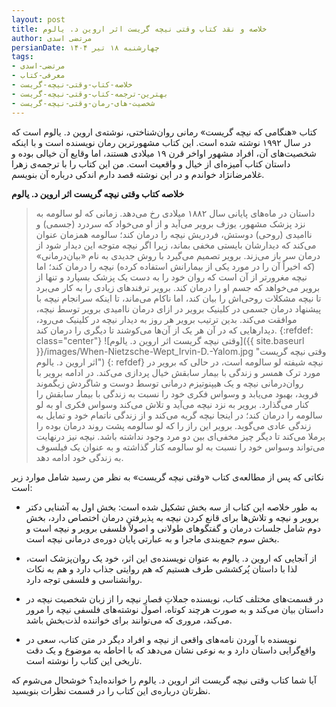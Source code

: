 ```yaml
---
layout: post
title: خلاصه و نقد کتاب وقتی نیچه گریست اثر اروین د. یالوم 
author: مرتضی اسدی
persianDate: چهارشنبه ۱۸ تیر ۱۴۰۴
tags:
- مرتضی-اسدی
- معرفی-کتاب
- خلاصه-کتاب-وقتی-نیچه-گریست
- بهترین-ترجمه-کتاب-وقتی-نیچه-گریست
- شخصیت-های-رمان-وقتی-نیچه-گریست
---
```


کتاب «هنگامی که نیچه گریست» رمانی روان‌شناختی، نوشته‌ی اروین د. یالوم است که در سال ۱۹۹۲ نوشته شده است. این کتاب مشهورترین رمان نویسنده است و با اینکه شخصیت‌های آن، افراد مشهور اواخر قرن ۱۹ میلادی هستند، اما وقایع آن خیالی بوده و داستان کتاب آمیزه‌ای از خیال و واقعیت است. من این کتاب را با ترجمه‌ی زهرا غلامرضانژاد خواندم و در این نوشته قصد دارم اندکی درباره آن بنویسم.



**خلاصه کتاب وقتی نیچه گریست اثر اروین د. یالوم**

> داستان در ماه‌های پایانی سال ۱۸۸۲ میلادی رخ می‌دهد. زمانی که لو سالومه به نزد پزشک مشهور، یوزف برویر می‌آید و از او می‌خواد که سردرد (جسمی) و ناامیدی (روحی) دوستش، فردریش نیچه را درمان کند؛ سالومه همزمان عنوان می‌کند که دیدارشان بایستی مخفی بماند، زیرا اگر نیچه متوجه این دیدار شود از درمان سر باز می‌زند. برویر تصمیم می‌گیرد با روش جدیدی به نام «بیان‌درمانی» (که اخیراً آن را در مورد یکی از بیمارانش استفاده کرده) نیچه را درمان کند؛ اما نیچه مغرورتر از آن است که روان خود را به دست یک پزشک بسپارد و تنها از برویر می‌خواهد که جسم او را درمان کند. برویر ترفندهای زیادی را به کار می‌برد تا نیچه مشکلات روحی‌اش را بیان کند، اما ناکام می‌ماند، تا اینکه سرانجام نیچه با پیشنهاد درمان جسمی در کلینیک برویر در ازای درمان ناامیدی برویر توسط نیچه، موافقت می‌کند. بدین ترتیب برویر هر روز به دیدار نیچه در کلینیک می‌رود، دیدارهایی که در آن هر یک از آن‌ها می‌کوشند تا دیگری را درمان کند. 
>{:refdef: class="center"}
>![وقتی نیچه گریست اثر اروین د. یالوم]({{ site.baseurl }}/images/When-Nietzsche-Wept_Irvin-D.-Yalom.jpg "وقتی نیچه گریست اثر اروین د. یالوم")
>{: refdef}
> نیچه شیفته لو سالومه است، در حالی که برویر در مورد ترک همسر و زندگی با بیمار سابقش خیال پردازی می‌کند. در ادامه برویر با روان‌درمانی نیچه و یک هیپنوتیزم درمانی توسط دوست و شاگردش زیگموند فروید، بهبود می‌یابد و وسواس فکری خود را نسبت به زندگی با بیمار سابقش را کنار می‌گذارد. برویر به نزد نیچه می‌آید و تلاش می‌کند وسواس فکری او به لو سالومه را درمان کند؛ در اینجا نیچه گریه می‌کند و از زندگی ناتمام خود و تمایل به زندگی عادی می‌گوید. برویر این راز را که لو سالومه پشت روند درمان بوده را برملا می‌کند تا دیگر چیز مخفی‌ای بین دو مرد وجود نداشته باشد. نیچه نیز درنهایت می‌تواند وسواس خود را نسبت به لو سالومه کنار گذاشته و به عنوان یک فیلسوف به زندگی خود ادامه دهد.


نکاتی که پس از مطالعه‌ی کتاب «وقتی نیچه گریست» به نظر من رسید شامل موارد زیر است:

- به طور خلاصه این کتاب از سه بخش تشکیل شده است: بخش اول به آشنایی دکتر برویر و نیچه و تلاش‌ها برای قانع کردن نیچه به پذیرفتن درمان اختصاص دارد، بخش دوم شامل جلسات درمان و گفتگوهای طولانی و اصولاً فلسفی برویر و نیچه است و بخش سوم جمع‌بندی ماجرا و به عبارتی پایان دوره‌ی درمانی نیچه است.

- از آنجایی که اروین د. یالوم به عنوان نویسنده‌ی این اثر، خود یک روان‌پزشک است، لذا با داستان پُرکششی طرف هستیم که هم روایتی جذاب دارد و هم به نکات روانشناسی و فلسفی توجه دارد.

- در قسمت‌های مختلف کتاب، نویسنده جملاتِ قصارِ نیچه را از زبان شخصیت نیچه در داستان بیان می‌کند و به صورت هرچند کوتاه، اصول نوشته‌های فلسفی نیچه را مرور می‌کند، مروری که می‌توانند برای خواننده لذت‌بخش باشد.

- نویسنده با آوردن نامه‌های واقعی از نیچه و افراد دیگر در متن کتاب، سعی در واقع‌گرایی داستان دارد و به نوعی نشان می‌دهد که با احاطه به موضوع و یک دقت تاریخی این کتاب را نوشته است.

آیا شما کتاب وقتی نیچه گریست اثر اروین د. یالوم را خوانده‌اید؟ خوشحال می‌شوم که نظرتان درباره‌ی این کتاب را در قسمت نظرات بنویسید. 

